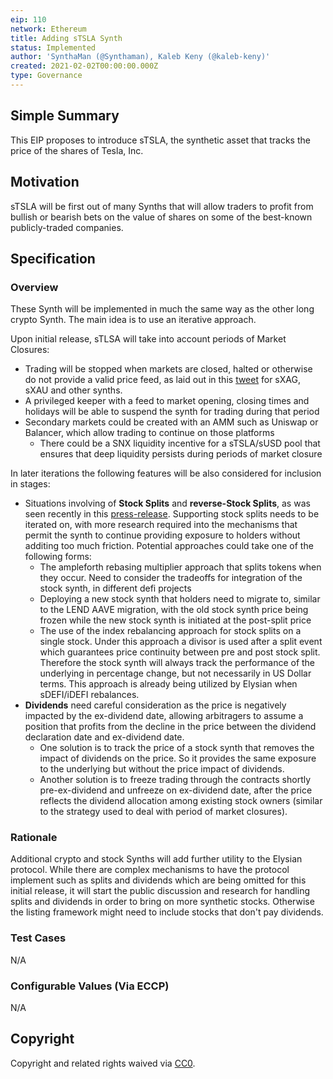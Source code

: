 ```yaml
---
eip: 110
network: Ethereum
title: Adding sTSLA Synth
status: Implemented
author: 'SynthaMan (@Synthaman), Kaleb Keny (@kaleb-keny)'
created: 2021-02-02T00:00:00.000Z
type: Governance
---
```


<!--You can leave these HTML comments in your merged EIP and delete the visible duplicate text guides, they will not appear and may be helpful to refer to if you edit it again. This is the suggested template for new EIPs. Note that an EIP number will be assigned by an editor. When opening a pull request to submit your EIP, please use an abbreviated title in the filename, `eip-draft_title_abbrev.md`. The title should be 44 characters or less.-->

## Simple Summary

<!--"If you can't explain it simply, you don't understand it well enough." Simply describe the outcome the proposed changes intends to achieve. This should be non-technical and accessible to a casual community member.-->

This EIP proposes to introduce sTSLA, the synthetic asset that tracks the price of the shares of Tesla, Inc.

## Motivation

<!--This is the problem statement. This is the *why* of the EIP. It should clearly explain *why* the current state of the protocol is inadequate.  It is critical that you explain *why* the change is needed, if the EIP proposes changing how something is calculated, you must address *why* the current calculation is innaccurate or wrong. This is not the place to describe how the EIP will address the issue!-->

sTSLA will be first out of many Synths that will allow traders to profit from bullish or bearish bets on the value of shares on some of the best-known publicly-traded companies.

## Specification

<!--The specification should describe the syntax and semantics of any new feature, there are five sections
1. Overview
2. Rationale
3. Technical Specification
4. Test Cases
5. Configurable Values
-->

### Overview

<!--This is a high level overview of *how* the EIP will solve the problem. The overview should clearly describe how the new feature will be implemented.-->

These Synth will be implemented in much the same way as the other long crypto Synth. The main idea is to use an iterative approach.

Upon initial release, sTLSA will take into account periods of Market Closures:
- Trading will be stopped when markets are closed, halted or otherwise do not provide a valid price feed, as laid out in this [tweet](https://twitter.com/kaiynne/status/1356041428007149568) for sXAG, sXAU and other synths.
- A privileged keeper with a feed to market opening, closing times and holidays will be able to suspend the synth for trading during that period
- Secondary markets could be created with an AMM such as Uniswap or Balancer, which allow trading to continue on those platforms
  - There could be a SNX liquidity incentive for a sTSLA/sUSD pool that ensures that deep liquidity persists during periods of market closure 

In later iterations the following features will be also considered for inclusion in stages:
- Situations involving of **Stock Splits** and **reverse-Stock Splits**, as was seen recently in this [press-release](https://ir.tesla.com/press-release/tesla-announces-five-one-stock-split). Supporting stock splits needs to be iterated on, with more research required into the mechanisms that permit the synth to continue providing exposure to holders without additing too much friction.   Potential approaches could take one of the following forms:
    - The ampleforth rebasing multiplier approach that splits tokens when they occur. Need to consider the tradeoffs for integration of the stock synth, in different defi projects
    - Deploying a new stock synth that holders need to migrate to, similar to the LEND AAVE migration, with the old stock synth price being frozen while the new stock synth is initiated at the post-split price
    - The use of the index rebalancing approach for stock splits on a single stock. Under this approach a divisor is used after a split event  which guarantees price continuity between pre and post stock split. Therefore the stock synth will always track the performance of the underlying in percentage change, but not necessarily in US Dollar terms. This approach is already being utilized by Elysian  when sDEFI/iDEFI rebalances.
- **Dividends** need careful consideration as the price is negatively impacted by the ex-dividend date, allowing arbitragers to assume a position that profits from the decline in the price between the dividend declaration date and ex-dividend date.
  - One solution is to track the price of a stock synth that removes the impact of dividends on the price. So it provides the same exposure to the underlying but without the price impact of dividends.
  - Another solution is to freeze trading through the contracts shortly pre-ex-dividend and unfreeze on ex-dividend date, after the price reflects the dividend allocation among existing stock owners (similar to the strategy used to deal with period of market closures).
         
### Rationale

<!--This is where you explain the reasoning behind how you propose to solve the problem. Why did you propose to implement the change in this way, what were the considerations and trade-offs. The rationale fleshes out what motivated the design and why particular design decisions were made. It should describe alternate designs that were considered and related work. The rationale may also provide evidence of consensus within the community, and should discuss important objections or concerns raised during discussion.-->

Additional crypto and stock Synths will add further utility to the Elysian protocol. While there are complex mechanisms to have the protocol implement such as splits and dividends which are being omitted for this initial release, it will start the public discussion and research for handling splits and dividends in order to bring on more synthetic stocks. Otherwise the listing framework might need to include stocks that don't pay dividends.

### Test Cases

N/A

### Configurable Values (Via ECCP)

<!--Please list all values configurable via ECCP under this implementation.-->

N/A

## Copyright

Copyright and related rights waived via [CC0](https://creativecommons.org/publicdomain/zero/1.0/).